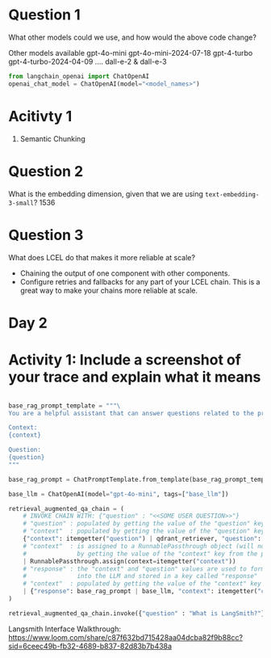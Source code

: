 # Question 1
What other models could we use, and how would the above code change?

Other models available 
   gpt-4o-mini
   gpt-4o-mini-2024-07-18
   gpt-4-turbo
   gpt-4-turbo-2024-04-09 ....
   dall-e-2 & dall-e-3

```python
from langchain_openai import ChatOpenAI
openai_chat_model = ChatOpenAI(model="<model_names>")
```

# Acitivty 1

 1. Semantic Chunking


# Question 2
What is the embedding dimension, given that we are using `text-embedding-3-small`?
1536

# Question 3
What does LCEL do that makes it more reliable at scale?

- Chaining the output of one component with other components.
- Configure retries and fallbacks for any part of your LCEL chain. This is a great way to make your chains more reliable at scale.


# Day 2
# Activity 1: Include a screenshot of your trace and explain what it means

```python

base_rag_prompt_template = """\
You are a helpful assistant that can answer questions related to the provided context. Repond I don't have that information if outside context.

Context:
{context}

Question:
{question}
"""

base_rag_prompt = ChatPromptTemplate.from_template(base_rag_prompt_template)

base_llm = ChatOpenAI(model="gpt-4o-mini", tags=["base_llm"])

retrieval_augmented_qa_chain = (
    # INVOKE CHAIN WITH: {"question" : "<<SOME USER QUESTION>>"}
    # "question" : populated by getting the value of the "question" key
    # "context"  : populated by getting the value of the "question" key and chaining it into the base_retriever
    {"context": itemgetter("question") | qdrant_retriever, "question": itemgetter("question")}
    # "context"  : is assigned to a RunnablePassthrough object (will not be called or considered in the next step)
    #              by getting the value of the "context" key from the previous step
    | RunnablePassthrough.assign(context=itemgetter("context"))
    # "response" : the "context" and "question" values are used to format our prompt object and then piped
    #              into the LLM and stored in a key called "response"
    # "context"  : populated by getting the value of the "context" key from the previous step
    | {"response": base_rag_prompt | base_llm, "context": itemgetter("context")}
)

retrieval_augmented_qa_chain.invoke({"question" : "What is LangSmith?"}, {"tags" : ["Demo Run"]})['response']
```


Langsmith Interface Walkthrough: https://www.loom.com/share/c87f632bd715428aa04dcba82f9b88cc?sid=6ceec49b-fb32-4689-b837-82d83b7b438a

